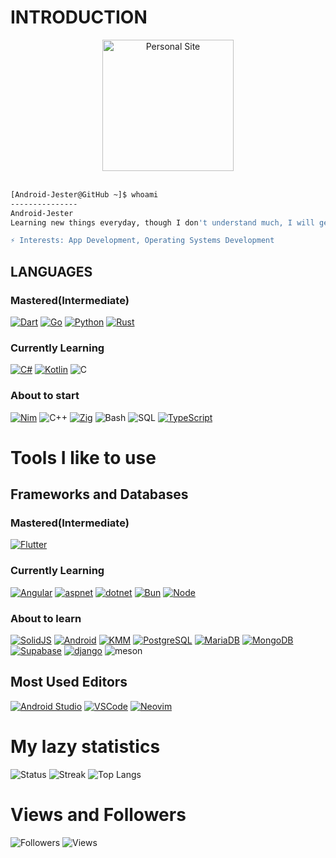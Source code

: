 # INTRODUCTION

<div align="center">
<a href="https://android-jester.github.io"><img src="https://avatars.githubusercontent.com/u/46320020?v=4" alt="Personal Site" style="width:210px;height:210px;"></a>
</div>

<br>

```bash
[Android-Jester@GitHub ~]$ whoami
---------------
Android-Jester
Learning new things everyday, though I don't understand much, I will get through

⚡ 𝙸𝚗𝚝𝚎𝚛𝚎𝚜𝚝𝚜: App Development, Operating Systems Development
```

## LANGUAGES
### Mastered(Intermediate)
[![Dart]](https://dart.dev) [![Go]](https://go.dev) [![Python]](https://www.python.org) [![Rust]](https://rustlang.org)
### Currently Learning
[![C#]](https://learn.microsoft.com/en-us/dotnet/csharp) [![Kotlin]](https://kotlinlang.org) ![C]
### About to start
[![Nim]](https://nim-lang.org) ![C++] [![Zig]](https://ziglang.org) ![Bash] ![SQL] [![TypeScript]](https://www.typescriptlang.org)


# Tools I like to use
## Frameworks and Databases

### Mastered(Intermediate)
[![Flutter]](https://flutter.dev)

### Currently Learning
[![Angular]](https://angular.io) [![aspnet]](https://learn.microsoft.com/en-us/aspnet/core) [![dotnet]](https://dotnet.microsoft.com) [![Bun]](https://bun.sh) [![Node]](https://nodejs.org)

### About to learn
[![SolidJS]](https://www.solidjs.com) [![Android]](https://developer.android.com) [![KMM]](https://kotlinlang.org/docs/multiplatform-mobile-getting-started.html) [![PostgreSQL]](https://www.postgresql.org) [![MariaDB]](https://mariadb.com) [![MongoDB]](https://www.mongodb.com) [![Supabase]](https://supabase.com) [![django]]() ![meson]


## Most Used Editors
[![Android Studio]](https://developer.android.com/studio) [![VSCode]](https://code.visualstudio.com) [![Neovim]](https://neovim.io)

# My lazy statistics
![Status]  ![Streak]  ![Top Langs]


# Views and Followers
![Followers]
![Views]


<!-- Languages -->
[C]: https://img.shields.io/badge/c-blue?style=for-the-badge&logo=c&logoColor=%23A8B900&color=%23A8B9CC
[C++]: https://img.shields.io/badge/C++-blue?style=for-the-badge&logo=cplusplus&color=%2300599C
[Rust]: https://img.shields.io/badge/Rust-red?style=for-the-badge&logo=rust&color=%23000000
[Go]: https://img.shields.io/badge/Go-blue?style=for-the-badge&logo=go&color=%2300ADD8&logoColor=%23A8A000
[Zig]: https://img.shields.io/badge/Zig-orange?style=for-the-badge&logo=zig&color=%2300ADD8
[Nim]: https://img.shields.io/badge/Nim-yellow?style=for-the-badge&logo=nim&color=%23FFE953&logoColor=%23FFB000
[Python]: https://img.shields.io/badge/Python-blue?style=for-the-badge&logo=python&color=%233776AB&logoColor=%23377600
[Dart]: https://img.shields.io/badge/Dart-blue?style=for-the-badge&logo=dart&color=%230175C2
[TypeScript]: https://img.shields.io/badge/TypeScript-blue?style=for-the-badge&logo=typescript&color=%233178C6&logoColor=%23317800
[C#]: https://img.shields.io/badge/C%23-green?style=for-the-badge&logo=csharp&color=%23239120
[Bash]: https://img.shields.io/badge/Bash-green?style=for-the-badge&logo=gnubash&color=%234EAA25&logoColor=%23400000
[SQL]: https://img.shields.io/badge/SQL-orange?style=for-the-badge
[Kotlin]: https://img.shields.io/badge/kotlin-purple?style=for-the-badge&logo=kotlin&color=%237F52FF&logoColor=%237F5200


<!-- IDEs -->
[Android Studio]: https://img.shields.io/badge/android%20studio-green?style=for-the-badge&logo=androidstudio&color=%233DDC84&logoColor=%233DA000
[VSCode]: https://img.shields.io/badge/vscode-blue.svg?logo=visual-studio-code&style=for-the-badge&color=%23007ACC
[Neovim]: https://img.shields.io/badge/neovim-green?style=for-the-badge&logo=neovim&color=%2357A143&logoColor=%23570000

<!-- Socials -->
[Followers]: https://img.shields.io/github/followers/Android-Jester?label=Followers&style=for-the-badge
<!-- [Youtube]: https://img.shields.io/github/followers/Android-Jester?label=Followers&style=social -->
[Views]: https://komarev.com/ghpvc/?username=Android-Jester&style=for-the-badge&label=Views&color=ff69b4

<!-- Statistics -->
[Status]: https://github-readme-stats.vercel.app/api?username=Android-Jester&show_icons=true&theme=nord&title_color=blue&scount_private=true
[Streak]: https://streak-stats.demolab.com?user=Android-Jester&theme=nord&hide_border=true&border_radius=20&date_format=%5BY%20%5DM%20j&fire=EB5454&currStreakNum=EB5454
[Top Langs]: https://github-readme-stats.vercel.app/api/top-langs/?username=Android-Jester&hide=html&theme=nord&title_color=blue&count_private=true&layout=compact

<!-- Other Links -->
<!-- Frontend -->
[SolidJS]: https://img.shields.io/badge/solid-blue?style=for-the-badge&logo=solid&color=%232C4F7C
[Angular]: https://img.shields.io/badge/Angular-red?style=for-the-badge&logo=angular&color=%23DD0031

<!-- Backend -->
[Axum]: https://img.shields.io/badge/Axum-black?style=for-the-badge&color=%2300ADD8
[Actix]: https://img.shields.io/badge/Actix-black?style=for-the-badge&color=%2300ADD8

[PostgreSQL]: https://img.shields.io/badge/PostgreSQL-orange?style=for-the-badge&logo=postgresql&color=%234169E1&logoColor=%23416900
[Flutter]: https://img.shields.io/badge/Flutter-blue?style=for-the-badge&logo=flutter&color=%2302569B
[Android]: https://img.shields.io/badge/Android-green?style=for-the-badge&logo=android&color=%233DDC84&logoColor=%233DA000
[KMM]: https://img.shields.io/badge/KMM-blue?style=for-the-badge&logo=jetpackcompose&color=%234285F4&logoColor=%23428000
[MariaDB]: https://img.shields.io/badge/MariaDB-blue?style=for-the-badge&logo=mariadb&color=%23003545
[MongoDB]: https://img.shields.io/badge/MongoDB-green?style=for-the-badge&logo=mongodb&color=%2347A248&logoColor=%23470000
[Supabase]: https://img.shields.io/badge/Supabase-green?style=for-the-badge&logo=supabase&color=%233FCF8E&logoColor=%233FC000
[Leptos]: https://img.shields.io/badge/Leptos-red?style=for-the-badge&logo=leptos&color=%23EF3939&logoColor=%23EFA000
[aspnet]: https://img.shields.io/badge/ASP.NET-blue?style=for-the-badge
[dotnet]: https://img.shields.io/badge/.NET-blue?style=for-the-badge&logo=dotnet&color=%23512BD4
[Bun]: https://img.shields.io/badge/Bun-white?style=for-the-badge&logo=bun&color=%23000000
[Node]: https://img.shields.io/badge/Node-green?style=for-the-badge&logo=tsnode&color=%23339933&logoColor=%23330000
[django]: https://img.shields.io/badge/Django-green?style=for-the-badge&logo=django&color=%23339933&logoColor=%23330000
[meson]: https://img.shields.io/badge/Meson-green?style=for-the-badge&logo=meson&color=%23339933&logoColor=%23330000
